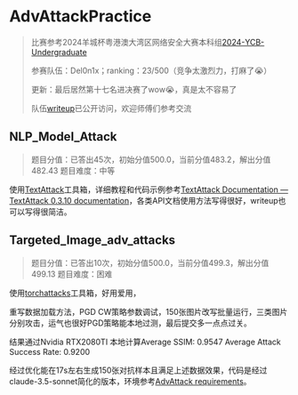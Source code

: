 # AdvAttackPractice

> 比赛参考2024羊城杯粤港澳大湾区网络安全大赛本科组[2024-YCB-Undergraduate](https://github.com/CTF-Archives/2024-YCB-Undergraduate) 
>
> 参赛队伍：Del0n1x；ranking：23/500（竞争太激烈力，打麻了😭）
>
> 更新：最后居然第十七名进决赛了wow😭，真是太不容易了
>
> 队伍[writeup](https://www.yuque.com/keyboard-ovrmx/scxvuu/rckx59lv20a3h6uy?singleDoc#)已公开访问，欢迎师傅们参考交流

## NLP_Model_Attack

> 题目分值：已答出45次，初始分值500.0，当前分值483.2，解出分值482.43 题目难度：中等

使用[TextAttack](https://github.com/QData/TextAttack)工具箱，详细教程和代码示例参考[TextAttack Documentation — TextAttack 0.3.10 documentation](https://textattack.readthedocs.io/en/master/)，各类API文档使用方法写得很好，writeup也可以写得很简洁。

## Targeted_Image_adv_attacks

> 题目分值：已答出10次，初始分值500.0，当前分值499.3，解出分值499.13 题目难度：困难

使用[torchattacks](https://github.com/Harry24k/adversarial-attacks-pytorch)工具箱，好用爱用，

重写数据加载方法，PGD CW策略参数调试，150张图片改写批量运行，三类图片分别攻击，运气也很好PGD策略能本地过测，最后提交多一点点过关。

结果通过Nvidia RTX2080TI 本地计算Average SSIM: 0.9547 Average Attack Success Rate: 0.9200

经过优化能在17s左右生成150张对抗样本且满足上述数据效果，代码是经过claude-3.5-sonnet简化的版本，环境参考[AdvAttack requirements](https://github.com/Harry24k/adversarial-attacks-pytorch)。

